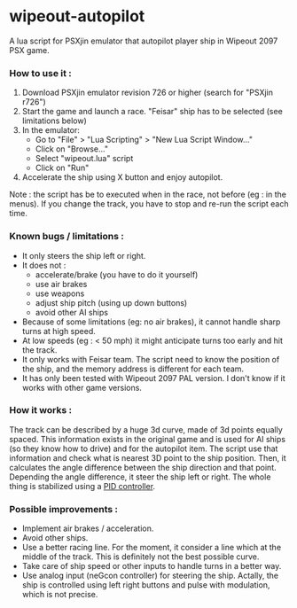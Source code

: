 # wipeout-autopilot
A lua script for PSXjin emulator that autopilot player ship in Wipeout 2097 PSX game.

### How to use it :

1. Download PSXjin emulator revision 726 or higher (search for "PSXjin r726")
2. Start the game and launch a race. "Feisar" ship has to be selected (see limitations below)
3. In the emulator: 
   - Go to "File" > "Lua Scripting" > "New Lua Script Window..."
   - Click on "Browse..."
   - Select "wipeout.lua" script
   - Click on "Run"
4. Accelerate the ship using X button and enjoy autopilot.

Note : the script has be to executed when in the race, not before (eg : in the menus).
If you change the track, you have to stop and re-run the script each time. 

### Known bugs / limitations :

- It only steers the ship left or right. 
- It does not :
  - accelerate/brake (you have to do it yourself)
  - use air brakes 
  - use weapons
  - adjust ship pitch (using up down buttons)
  - avoid other AI ships
- Because of some limitations (eg: no air brakes), it cannot handle sharp turns at high speed.
- At low speeds (eg : < 50 mph) it might anticipate turns too early and hit the track.
- It only works with Feisar team. The script need to know the position of the ship, and the memory address is different for each team.
- It has only been tested with Wipeout 2097 PAL version. I don't know if it works with other game versions.

### How it works :

The track can be described by a huge 3d curve, made of 3d points equally spaced.
This information exists in the original game and is used for AI ships (so they know how to drive) and for the autopilot item.
The script use that information and check what is nearest 3D point to the ship position. Then, it calculates the angle difference between the ship direction and that point.
Depending the angle difference, it steer the ship left or right. The whole thing is stabilized using a [PID controller](https://en.wikipedia.org/wiki/PID_controller). 

### Possible improvements :

- Implement air brakes / acceleration.
- Avoid other ships.
- Use a better racing line. For the moment, it consider a line which at the middle of the track. This is definitely not the best possible curve.
- Take care of ship speed or other inputs to handle turns in a better way. 
- Use analog input (neGcon controller) for steering the ship. Actally, the ship is controlled using left right buttons and pulse with modulation, which is not precise.